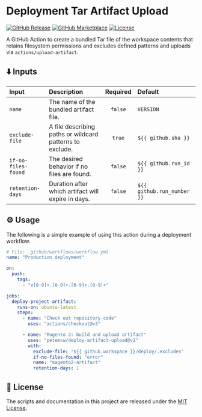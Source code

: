 # Deployment Tar Artifact Upload

[![GitHub Release](https://img.shields.io/github/release/petemcw/deploy-artifact-upload.svg?logo=github&style=for-the-badge)](https://github.com/petemcw/deploy-artifact-upload/releases/latest)
[![GitHub Marketplace](https://img.shields.io/badge/marketplace-petemcw--deploy--artifact--upload-blue?logo=github&style=for-the-badge)](https://github.com/marketplace/actions/deployment-tar-artifact-upload)
[![License](https://img.shields.io/badge/license-MIT-blue.svg?style=for-the-badge)](https://opensource.org/licenses/MIT)

A GitHub Action to create a bundled Tar file of the workspace contents that retains filesystem permissions and excludes
defined patterns and uploads via `actions/upload-artifact`.

## ⬇️ Inputs

|        Input        |                             Description                  |Required |         Default             |
|:---------------------|:-----------------------------------------------------------|:------:|:-----------------------------|
| `name`              | The name of the bundled artifact file.                   | `false` | `VERSION`                   |
| `exclude-file`      | A file describing paths or wildcard patterns to exclude. | `true`  | `${{ github.sha }}`         |
| `if-no-files-found` | The desired behavior if no files are found.              | `false` | `${{ github.run_id }}`      |
| `retention-days`    | Duration after which artifact will expire in days.       | `false` | `${{ github.run_number }}`  |

## ⚙️ Usage

The following is a simple example of using this action during a deployment workflow.

```yaml
# File: .github/workflows/workflow.yml
name: "Production deployment"

on:
  push:
    tags:
      - "v[0-9]+.[0-9]+.[0-9]+.[0-9]+"

jobs:
  deploy-project-artifact:
    runs-on: ubuntu-latest
    steps:
      - name: "Check out repository code"
        uses: "actions/checkout@v3"

      - name: "Magento 2: build and upload artifact"
        uses: "petemcw/deploy-artifact-upload@v1"
        with:
          exclude-file: "${{ github.workspace }}/deploy/.excludes"
          if-no-files-found: "error"
          name: "magento2-artifact"
          retention-days: 1
```

## 📝 License

The scripts and documentation in this project are released under the [MIT License](LICENSE).
